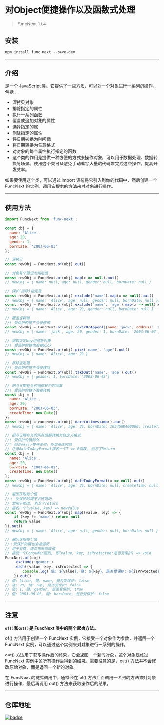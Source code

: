 # 对Object便捷操作以及函数式处理


> FuncNext 1.1.4

## 安装
```powershell
npm install func-next --save-dev
```

---

## 介绍
是一个 JavaScript 类。它提供了一些方法，可以对一个对象进行一系列的操作，包括：
- 深拷贝对象
- 排除指定的属性
- 执行一系列函数
- 覆盖或追加对象的属性
- 选择指定的属
- 删除指定的属性
- 将日期转换为时间戳
- 将日期转换为任意格式
- 对对象的每个属性执行指定的函数
- 这个类的作用是提供一种方便的方式来操作对象，可以用于数据处理、数据转换等场景。使用这个类可以避免手动编写大量的代码来完成这些操作，提高开发效率。

如果要使用这个类，可以通过 import 语句将它引入到你的代码中，然后创建一个 FuncNext 的实例，调用它提供的方法来对对象进行操作。

---

## 使用方法

```javascript
import FuncNext from 'func-next';

const obj = {
  name: 'Alice',
  age: 20,
  gender: 1,
  bornDate: '2003-06-03'
};

// 深拷贝
const newObj = FuncNext.of(obj).out()

// 对象每个键设为指定值
const newObj = FuncNext.of(obj).map(x => null).out()
// newObj = { name: null, age: null, gender: null, bornDate: null }

// 保护(排除)指定键
const newObj = FuncNext.of(obj).exclude('name').map(x => null).out()
// newObj = { name: 'Alice', age: null, gender: null, bornDate: null };
const newObj = FuncNext.of(obj).exclude('name', 'age').map(x => null).out()
// newObj = { name: 'Alice', age: 20, gender: null, bornDate: null }

// 覆盖或新增
//! 受保护的键不会被修改
const newObj = FuncNext.of(obj).coverOrAppend({name:'jack', address: 'xxx'}).out()
// newObj = { name: 'jack', age: 20, gender: 1, bornDate: '2003-06-03', address: 'xxx' }

// 提取指定key组成新对象
//! 受保护的键也会被pick
const newObj = FuncNext.of(obj).pick('name', 'age').out()
// newObj = { name: 'Alice', age: 20 }

// 移除指定键
//! 受保护的键不会被移除
const newObj = FuncNext.of(obj).takeOut('name', 'age').out()
// newObj = { gender: 1, bornDate: '2003-06-03'}

// 把与日期有关的值都转为时间戳
//! 受保护的键不会被转换
const obj = {
  name: 'Alice',
  age: 20,
  bornDate: '2003-06-03',
  createTime: new Date()
};
const newObj = FuncNext.of(obj).dateToTimestamp().out()
// newObj = { name: 'Alice', age: 20, bornDate: 1054598400000, createTime: 1686479418509 }

// 把与日期有关的所有值都转换为自定义格式
//! 受保护的键除外
//* 结合dayjs等库使用，将是最佳实践
// 注意dateToAnyFormat接收一个T => R函数, 别忘了Return
const obj = {
  name: 'Alice',
  age: 20,
  bornDate: '2003-06-03',
  createTime: new Date()
};
const newObj = FuncNext.of(obj).dateToAnyFormat(x => null).out()
// newObj = { name: 'Alice', age: 20, bornDate: null, createTime: null }

// 遍历获取每个值
//！ 受保护的键不会被遍历
// 常用于修改, 别忘了return
// 接收一个(value, key) => newValue
const newObj = FuncNext.of(obj).map((value, key) => {
    if (key != 'name') return null
    return value
}).out()
// newObj = { name: 'Alice', age: null, gender: null, bornDate: null }

// 遍历获取每个值
//！受保护的键也会被遍历
// 用于消费，请勿用来修改值
// 接受一个Consumer函数, 即(value, key, isProtected:是否受保护) => void
FuncNext.of(obj)
    .exclude('gender')
    .each((value, key, isProtected) => {
        console.log(`值: ${value}, 键: ${key}, 是否受保护: ${isProtected}`)
    }).out()
// 值: Alice, 键: name, 是否受保护: false
// 值: 20, 键: age, 是否受保护: false
// 值: 1, 键: gender, 是否受保护: true
// 值: 2003-06-03, 键: bornDate, 是否受保护: false
```

---

## 注意

**`of()`和`out()`是 FuncNext 类中的两个起始方法。**

of() 方法用于创建一个 FuncNext 实例，它接受一个对象作为参数，并返回一个 FuncNext 实例，可以通过这个实例来对对象进行一系列的操作。

out() 方法用于获取操作后的结果，它会返回一个新的对象，这个对象是经过 FuncNext 实例中的所有操作后得到的结果。需要注意的是，out() 方法并不会修改原始对象，而是返回一个新的对象。

在 FuncNext 的链式调用中，通常会在 of() 方法后面调用一系列的方法来对对象进行操作，最后再调用 out() 方法来获取操作后的结果。

---

## 仓库地址
[![badge](https://img.shields.io/badge/github-FuncNext-%23036aa4)](https://github.com/bent2685/func-next)
